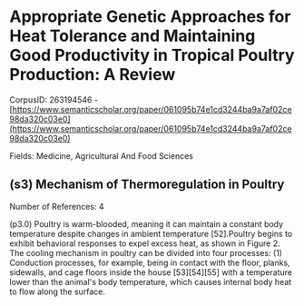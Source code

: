 # Appropriate Genetic Approaches for Heat Tolerance and Maintaining Good Productivity in Tropical Poultry Production: A Review

CorpusID: 263194546 - [https://www.semanticscholar.org/paper/061095b74e1cd3244ba9a7af02ce98da320c03e0](https://www.semanticscholar.org/paper/061095b74e1cd3244ba9a7af02ce98da320c03e0)

Fields: Medicine, Agricultural And Food Sciences

## (s3) Mechanism of Thermoregulation in Poultry
Number of References: 4

(p3.0) Poultry is warm-blooded, meaning it can maintain a constant body temperature despite changes in ambient temperature [52].Poultry begins to exhibit behavioral responses to expel excess heat, as shown in Figure 2. The cooling mechanism in poultry can be divided into four processes: (1) Conduction processes, for example, being in contact with the floor, planks, sidewalls, and cage floors inside the house [53][54][55] with a temperature lower than the animal's body temperature, which causes internal body heat to flow along the surface.
